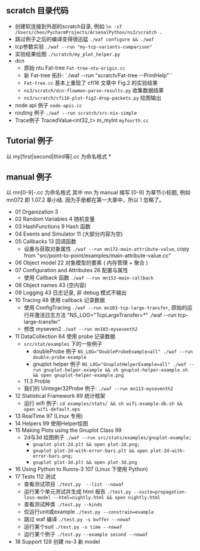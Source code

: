 ## scratch 目录代码
 * 创建软连接到外部的scratch目录, 例如 `ln -sf /Users/chen/PycharmProjects/ArsenalPython/ns3/scratch .`
 * 跳过例子之后的编译变得很迅猛 `./waf configure && ./waf`
 * tcp参数实验 `./waf --run "my-tcp-variants-comparison"`
 * 实验结果绘图 `./scratch/my_plot_helper.py`
 * dcn  
   - 原始 ntu Fat-tree `Fat-tree-ntu-origin.cc`
   - 新 Fat-tree 拓扑: `./waf --run "scratch/Fat-tree --PrintHelp"``
   - `Fat-tree.cc` 基本上重现了 cfi16 文章中 Fig.2 的实验结果
   - `ns3/scratch/dcn-flowmon-parse-results.py` 收集数据结果
   - `ns3/scratch/cfi16-plot-fig2-drop-packets.py` 绘图输出
 * node api 例子 `node-apis.cc`
 * routing 例子 `./waf --run scratch/src-nix-simple`
 * Trace例子 TracedValue<int32_t> m_myInt `myfourth.cc`

## Tutorial 例子
 以 my[first|second|third等].cc 为命名格式
 *

## manual 例子
 以 mn[0-9]-<orignal-source>.cc 为命名格式
 其中 mn 为 manual 缩写 [0-9] 为章节小标题, 例如 mn072 即 1.07.2 章小结. 因为手册都在第一大章中，所以 1 忽略了。

* 01 Organization 3
* 02 Random Variables 4 随机变量
* 03 HashFunctions 9 Hash 函数
* 04 Events and Simulator 11 (大部分内容为空)
* 05 Callbacks 13 回调函数
   - 设置与获取对象属性 `./waf --run mn172-main-attribute-value`, copy from "src/point-to-point/examples/main-attribute-value.cc"
* 06 Object model 22 对象模型的要素 ( 内存管理 + 聚合 )
* 07 Configuration and Attributes 26 配置与属性
   - 使用 Callback 函数 `./waf --run mn153-main-callback`
* 08 Object names 43 (空内容)
* 09 Logging 43 日志记录, 非 debug 模式不输出
* 10 Tracing 48 使用 callback 记录数据
  - 使用 ConfigTracing `./waf --run mn103-tcp-large-transfer`, 原始的运行并激活日志方法 "NS_LOG="TcpLargeTransfer=*" ./waf --run tcp-large-transfer"
  - 修改 myseven2 `./waf --run mn103-myseventh2`
* 11 DataCollection 64 使用 probe 记录数据
  - `src/stat/examples` 下的一些例子
    + doubleProbe 例子 `NS_LOG="DoubleProbeExample=all" ./waf --run double-probe-example`
    + gnuplot helper 例子 `NS_LOG="GnuplotHelperExample=all" ./waf --run gnuplot-helper-example && sh gnuplot-helper-example.sh && open gnuplot-helper-example.png`
  - 11.3 Proble
  - 我们的 Uinteger32Probe 例子: `./waf --run mn113-myseventh2 `
* 12 Statistical Framework 89 统计框架
  - 运行 wifi 例子: `cd examples/stats/ && sh wifi-example-db.sh && open wifi-default.eps`
* 13 RealTime 97 (Linux 专用)
* 14 Helpers 99 使用Helper绘图
* 15 Making Plots using the Gnuplot Class 99
  - 2d与3d 绘图例子 `./waf --run src/stats/examples/gnuplot-example;`  
     + `gnuplot plot-2d.plt && open plot-2d.png; `
     + `gnuplot plot-2d-with-error-bars.plt && open plot-2d-with-error-bars.png;`
     + `gnuplot plot-3d.plt && open plot-3d.png`
* 16 Using Python to Runns-3 107 (Linux 下使用 Python)
* 17 Tests 112 测试
  - 查看测试项目 `./test.py  --list --nowaf`
  - 运行某个单元测试并生成 html 报告  `./test.py --suite=propagation-loss-model --html=nightly.html && open nightly.html`
  - 查看测试种类 `./test.py --kinds`
  - 仅运行unit或example `./test.py --constrain=example`  
  - 跳过 waf 编译 `./test.py -s buffer --nowaf`
  - 运行某个suit `./test.py -s time --nowaf`
  - 运行某个例子 `./test.py --example second --nowaf`
* 18 Support 128 创建 ns-3 新 model
